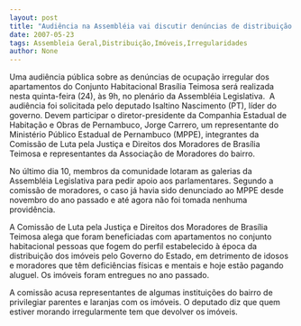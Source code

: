 ```yaml
---
layout: post
title: "Audiência na Assembléia vai discutir denúncias de distribuição irregular de imóveis"
date: 2007-05-23
tags: Assembleia Geral,Distribuição,Imóveis,Irregularidades
author: None
---
```


Uma audi&ecirc;ncia p&uacute;blica sobre as den&uacute;ncias de ocupa&ccedil;&atilde;o irregular dos apartamentos do Conjunto Habitacional Bras&iacute;lia Teimosa ser&aacute; realizada nesta quinta-feira (24), &agrave;s 9h, no plen&aacute;rio da Assembl&eacute;ia Legislativa.&nbsp;
A audi&ecirc;ncia foi solicitada pelo&nbsp;deputado Isaltino Nascimento (PT), l&iacute;der do governo. Devem participar o diretor-presidente da Companhia Estadual de Habita&ccedil;&atilde;o e Obras de Pernambuco, Jorge Carrero, um representante do Minist&eacute;rio P&uacute;blico Estadual de Pernambuco (MPPE), integrantes da Comiss&atilde;o de Luta pela Justi&ccedil;a e Direitos dos Moradores de Bras&iacute;lia Teimosa e representantes da Associa&ccedil;&atilde;o de Moradores do bairro.&nbsp;&nbsp;&nbsp;&nbsp;&nbsp;&nbsp;

No &uacute;ltimo dia&nbsp;10,&nbsp;membros da comunidade lotaram as galerias da Assembl&eacute;ia Legislativa para pedir apoio aos parlamentares. Segundo a comiss&atilde;o de moradores, o caso j&aacute; havia sido denunciado ao MPPE desde&nbsp; novembro do ano passado e at&eacute; agora n&atilde;o foi tomada nenhuma provid&ecirc;ncia.&nbsp;

A Comiss&atilde;o de Luta pela Justi&ccedil;a e Direitos dos Moradores de Bras&iacute;lia Teimosa alega que foram beneficiadas com apartamentos no conjunto habitacional pessoas que fogem do perfil estabelecido &agrave; &eacute;poca da distribui&ccedil;&atilde;o dos im&oacute;veis pelo Governo do Estado, em detrimento de idosos e moradores que t&ecirc;m defici&ecirc;ncias f&iacute;sicas e mentais e hoje est&atilde;o pagando aluguel. Os im&oacute;veis foram entregues no&nbsp;ano passado.

A comiss&atilde;o acusa&nbsp;representantes de algumas institui&ccedil;&otilde;es do bairro de privilegiar parentes e laranjas com os im&oacute;veis. O deputado diz que quem estiver morando irregularmente tem que devolver os im&oacute;veis. 